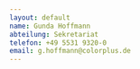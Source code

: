 ```yaml
---
layout: default
name: Gunda Hoffmann
abteilung: Sekretariat
telefon: +49 5531 9320-0
email: g.hoffmann@colorplus.de
---
```

